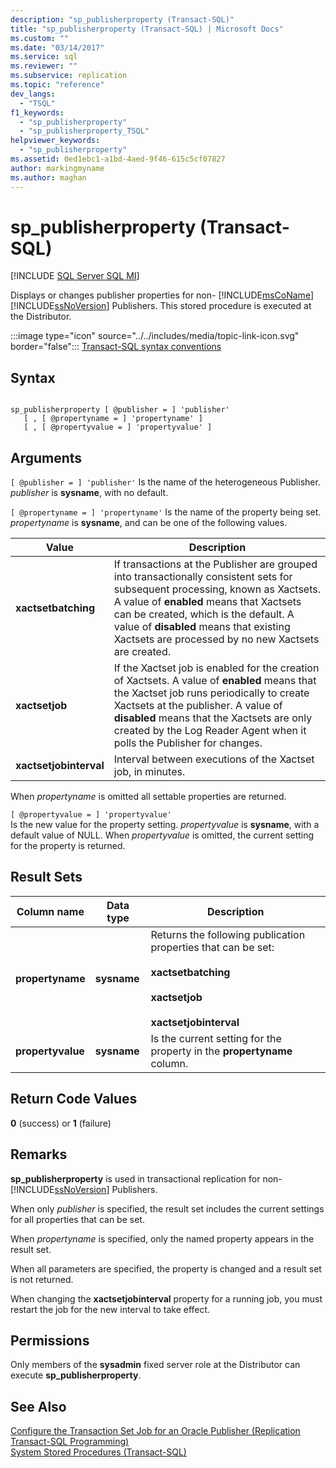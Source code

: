 ```yaml
---
description: "sp_publisherproperty (Transact-SQL)"
title: "sp_publisherproperty (Transact-SQL) | Microsoft Docs"
ms.custom: ""
ms.date: "03/14/2017"
ms.service: sql
ms.reviewer: ""
ms.subservice: replication
ms.topic: "reference"
dev_langs: 
  - "TSQL"
f1_keywords: 
  - "sp_publisherproperty"
  - "sp_publisherproperty_TSQL"
helpviewer_keywords: 
  - "sp_publisherproperty"
ms.assetid: 0ed1ebc1-a1bd-4aed-9f46-615c5cf07827
author: markingmyname
ms.author: maghan
---
```

# sp_publisherproperty (Transact-SQL)
[!INCLUDE [SQL Server SQL MI](../../includes/applies-to-version/sql-asdbmi.md)]

  Displays or changes publisher properties for non- [!INCLUDE[msCoName](../../includes/msconame-md.md)] [!INCLUDE[ssNoVersion](../../includes/ssnoversion-md.md)] Publishers. This stored procedure is executed at the Distributor.  
  
 :::image type="icon" source="../../includes/media/topic-link-icon.svg" border="false"::: [Transact-SQL syntax conventions](../../t-sql/language-elements/transact-sql-syntax-conventions-transact-sql.md)  
  
## Syntax  
  
```  
  
sp_publisherproperty [ @publisher = ] 'publisher'   
   [ , [ @propertyname = ] 'propertyname' ]   
   [ , [ @propertyvalue = ] 'propertyvalue' ]  
```  
  
## Arguments  
`[ @publisher = ] 'publisher'`
 Is the name of the heterogeneous Publisher. *publisher* is **sysname**, with no default.  
  
`[ @propertyname = ] 'propertyname'`
 Is the name of the property being set. *propertyname* is **sysname**, and can be one of the following values.  
  
|Value|Description|  
|-----------|-----------------|  
|**xactsetbatching**|If transactions at the Publisher are grouped into transactionally consistent sets for subsequent processing, known as Xactsets. A value of **enabled** means that Xactsets can be created, which is the default. A value of **disabled** means that existing Xactsets are processed by no new Xactsets are created.|  
|**xactsetjob**|If the Xactset job is enabled for the creation of Xactsets. A value of **enabled** means that the Xactset job runs periodically to create Xactsets at the publisher. A value of **disabled** means that the Xactsets are only created by the Log Reader Agent when it polls the Publisher for changes.|  
|**xactsetjobinterval**|Interval between executions of the Xactset job, in minutes.|  
  
 When *propertyname* is omitted all settable properties are returned.  
  
 `[ @propertyvalue = ] 'propertyvalue'`  
 Is the new value for the property setting. *propertyvalue* is **sysname**, with a default value of NULL. When *propertyvalue* is omitted, the current setting for the property is returned.  
  
## Result Sets  
  
|Column name|Data type|Description|  
|-----------------|---------------|-----------------|  
|**propertyname**|**sysname**|Returns the following publication properties that can be set:<br /><br /> **xactsetbatching**<br /><br /> **xactsetjob**<br /><br /> **xactsetjobinterval**|  
|**propertyvalue**|**sysname**|Is the current setting for the property in the **propertyname** column.|  
  
## Return Code Values  
 **0** (success) or **1** (failure)  
  
## Remarks  
 **sp_publisherproperty** is used in transactional replication for non- [!INCLUDE[ssNoVersion](../../includes/ssnoversion-md.md)] Publishers.  
  
 When only *publisher* is specified, the result set includes the current settings for all properties that can be set.  
  
 When *propertyname* is specified, only the named property appears in the result set.  
  
 When all parameters are specified, the property is changed and a result set is not returned.  
  
 When changing the **xactsetjobinterval** property for a running job, you must restart the job for the new interval to take effect.  
  
## Permissions  
 Only members of the **sysadmin** fixed server role at the Distributor can execute **sp_publisherproperty**.  
  
## See Also  
 [Configure the Transaction Set Job for an Oracle Publisher &#40;Replication Transact-SQL Programming&#41;](../../relational-databases/replication/administration/configure-the-transaction-set-job-for-an-oracle-publisher.md)   
 [System Stored Procedures &#40;Transact-SQL&#41;](../../relational-databases/system-stored-procedures/system-stored-procedures-transact-sql.md)  
  
  
